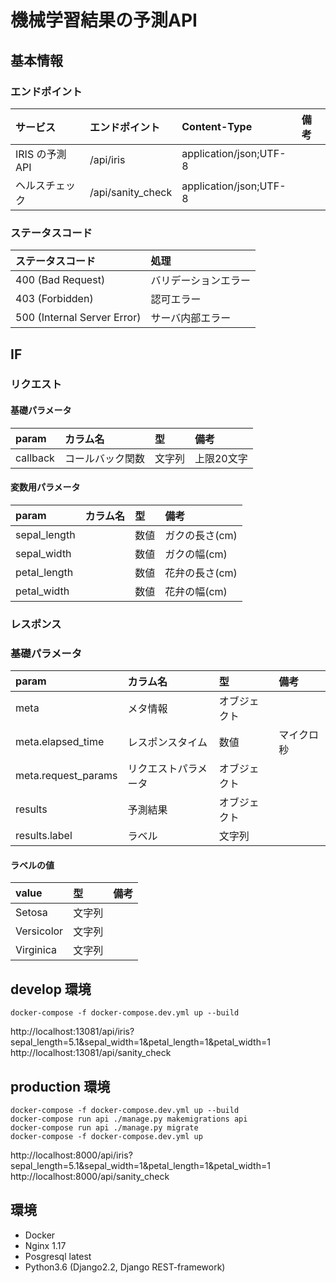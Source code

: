 # 機械学習結果の予測API

## 基本情報

### エンドポイント

|サービス|エンドポイント|Content-Type|備考|
|:--|:--|:--|:--|
|IRIS の予測API|/api/iris|application/json;UTF-8||
|ヘルスチェック|/api/sanity_check|application/json;UTF-8||

### ステータスコード

|ステータスコード|処理|
|:--|:--|
|400 (Bad Request)|バリデーションエラー|
|403 (Forbidden)|認可エラー|
|500 (Internal Server Error)|サーバ内部エラー|

## IF

### リクエスト

#### 基礎パラメータ

|param|カラム名|型|備考|
|:--|:--|:--|:--|
|callback|コールバック関数|文字列|上限20文字|

#### 変数用パラメータ

|param|カラム名|型|備考|
|:--|:--|:--|:--|
|sepal_length||数値|ガクの長さ(cm)|
|sepal_width||数値|ガクの幅(cm)|
|petal_length||数値|花弁の長さ(cm)|
|petal_width||数値|花弁の幅(cm)|

### レスポンス

### 基礎パラメータ

|param|カラム名|型|備考|
|:--|:--|:--|:--|
|meta|メタ情報|オブジェクト||
|meta.elapsed_time|レスポンスタイム|数値|マイクロ秒|
|meta.request_params|リクエストパラメータ|オブジェクト||
|results|予測結果|オブジェクト||
|results.label|ラベル|文字列||

#### ラベルの値

|value|型|備考|
|:--|:--|:--|
|Setosa|文字列||
|Versicolor|文字列||
|Virginica|文字列||

## develop 環境

```shell
docker-compose -f docker-compose.dev.yml up --build
```

http://localhost:13081/api/iris?sepal_length=5.1&sepal_width=1&petal_length=1&petal_width=1
http://localhost:13081/api/sanity_check

## production 環境

```shell
docker-compose -f docker-compose.dev.yml up --build
docker-compose run api ./manage.py makemigrations api
docker-compose run api ./manage.py migrate
docker-compose -f docker-compose.dev.yml up
```

http://localhost:8000/api/iris?sepal_length=5.1&sepal_width=1&petal_length=1&petal_width=1
http://localhost:8000/api/sanity_check


## 環境

- Docker
- Nginx 1.17
- Posgresql latest
- Python3.6 (Django2.2, Django REST-framework)